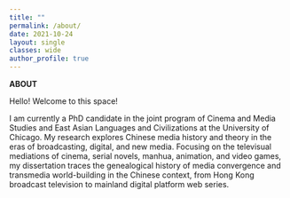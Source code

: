```yaml
---
title: ""
permalink: /about/
date: 2021-10-24 
layout: single
classes: wide
author_profile: true
---
```


<b>ABOUT</b>
<br>

Hello! Welcome to this space!

I am currently a PhD candidate in the joint program of Cinema and Media Studies and East Asian Languages and Civilizations at the University of Chicago. My research explores Chinese media history and theory in the eras of broadcasting, digital, and new media. Focusing on the televisual mediations of cinema, serial novels, manhua, animation, and video games, my dissertation traces the genealogical history of media convergence and transmedia world-building in the Chinese context, from Hong Kong broadcast television to mainland digital platform web series.
